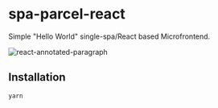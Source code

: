 # spa-parcel-react

Simple "Hello World" single-spa/React based Microfrontend.

![react-annotated-paragraph](https://github.com/dgulabs/react-annotated-paragraph/blob/master/react-annotated-paragraph.gif)

## Installation

```shell
yarn
```
